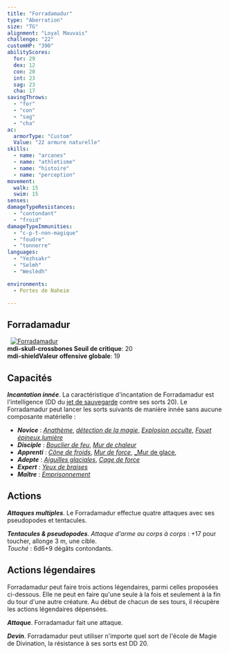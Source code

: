 ```yaml
---
title: "Forradamadur"
type: "Aberration"
size: "TG"
alignment: "Loyal Mauvais"
challenge: "22"
customHP: "390"
abilityScores:
  for: 29
  dex: 12
  con: 20
  int: 23
  sag: 23
  cha: 17
savingThrows:
  - "for"
  - "con"
  - "sag"
  - "cha"
ac:
  armorType: "Custom"
  Value: "22 armure naturelle"
skills:
  - name: "arcanes"
  - name: "athletisme"
  - name: "histoire"
  - name: "perception"
movement:
  walk: 15
  swim: 15
senses:
damageTypeResistances:
  - "contondant"
  - "froid"
damageTypeImmunities:
  - "c-p-t-non-magique"
  - "foudre"
  - "tonnerre"
languages:
  - "Yezhsakr"
  - "Selmh"
  - "Weslèdh"

environments:
  - Portes de Naheim

---
```

## Forradamadur
&nbsp;
[![Forradamadur](https://www.douaratil.fr/illustrations/aberration/forradamadurm.png)](https://www.douaratil.fr/illustrations/aberration/forradamadur.jpg)    
**<v-icon>mdi-skull-crossbones</v-icon> Seuil de critique**: 20           
**<v-icon>mdi-shield</v-icon>Valeur offensive globale**: 19
## Capacités

_**Incantation innée**_. La caractéristique d'incantation de Forradamadur est l'intelligence (DD du [jet de sauvegarde](/utiliser-les-caracteristiques/#jets-de-sauvegarde) contre ses sorts 20). Le Forradamadur peut lancer les sorts suivants de manière innée sans aucune composante matérielle :
* _**Novice**_ : [_Anathème_](/grimoire/anatheme/), [_détection de la magie_](/grimoire/detection-de-la-magie/), [_Explosion occulte_](/grimoire/explosion-occulte/), [_Fouet épineux_](/grimoire/fouet-epineux/),[_lumière_](/grimoire/lumiere/)
* _**Disciple**_ : [_Bouclier de feu_](/grimoire/bouclier-de-feu/), [_Mur de chaleur_](/grimoire/mur-de-chaleur/)
* _**Apprenti**_ : [_Cône de froids_](/grimoire/cone-de-froid/), [_Mur de force_](/grimoire/mur-de-force/), [_Mur de glace](/grimoire/mur-de-glace/),
* _**Adepte**_ : [_Aiguilles glaciales_](/grimoire/aiguilles-glaciales/), [_Cage de force_](/grimoire/cage-de-force/)
* _**Expert**_ : [_Yeux de braises_](/grimoire/yeux-de-braises/)
* _**Maître**_ : [_Emprisonnement_](/grimoire/emprisonnement/)

## Actions
_**Attaques multiples**_. Le Forradamadur effectue quatre attaques avec ses pseudopodes et tentacules.

_**Tentacules & pseudopodes**_. _Attaque d'arme au corps à corps_ : +17 pour toucher, allonge 3 m, une cible.  
_Touché_ : 6d6+9 dégâts contondants.

## Actions légendaires
Forradamadur peut faire trois actions légendaires, parmi celles proposées ci-dessous. Elle ne peut en faire qu'une seule à la fois et seulement à la fin du tour d'une autre créature. Au début de chacun de ses tours, il récupère les actions légendaires dépensées.

_**Attaque**_. Forradamadur fait une attaque.

_**Devin**_. Forradamadur peut utiliser n'importe quel sort de l'école de Magie de Divination, la résistance à ses sorts est DD 20.

